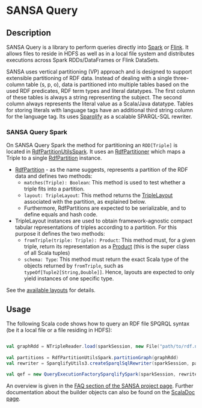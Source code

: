 # SANSA Query

## Description
SANSA Query is a library to perform queries directly into [Spark](https://spark.apache.org) or [Flink](https://flink.apache.org). It allows files to reside in HDFS as well as in a local file system and distributes executions across Spark RDDs/DataFrames or Flink DataSets.

SANSA uses vertical partitioning (VP) approach and is designed to support extensible partitioning of RDF data. Instead of dealing with a single three-column table (s, p, o), data is partitioned into multiple tables based on the used RDF predicates, RDF term types and literal datatypes. The first column of these tables is always a string representing the subject. The second column always represents the literal value as a Scala/Java datatype. Tables for storing literals with language tags have an additional third string column for the language tag. Its uses [Sparqlify](https://github.com/AKSW/Sparqlify) as a scalable SPARQL-SQL rewriter.

### SANSA Query Spark
On SANSA Query Spark the method for partitioning an `RDD[Triple]` is located in [RdfPartitionUtilsSpark](https://github.com/SANSA-Stack/SANSA-RDF/blob/develop/sansa-rdf-spark-parent/sansa-rdf-spark-core/src/main/scala/net/sansa_stack/rdf/spark/partition/core/RdfPartitionUtilsSpark.scala). It uses an [RdfPartitioner](https://github.com/SANSA-Stack/SANSA-RDF/blob/develop/sansa-rdf-partition-parent/sansa-rdf-partition-core/src/main/scala/net/sansa_stack/rdf/partition/core/RdfPartitioner.scala) which maps a Triple to a single [RdfPartition](https://github.com/SANSA-Stack/SANSA-RDF/blob/develop/sansa-rdf-partition-parent/sansa-rdf-partition-core/src/main/scala/net/sansa_stack/rdf/partition/core/RdfPartition.scala) instance.

* [RdfPartition](https://github.com/SANSA-Stack/SANSA-RDF/blob/develop/sansa-rdf-partition-parent/sansa-rdf-partition-core/src/main/scala/net/sansa_stack/rdf/partition/core/RdfPartition.scala) - as the name suggests, represents a partition of the RDF data and defines two methods:
  * `matches(Triple): Boolean`: This method is used to test whether a triple fits into a partition.
  * `layout: TripleLayout`: This method returns the [TripleLayout](https://github.com/SANSA-Stack/SANSA-RDF/blob/develop/sansa-rdf-partition-parent/sansa-rdf-partition-core/src/main/scala/net/sansa_stack/rdf/partition/layout/TripleLayout.scala) associated with the partition, as explained below.
  * Furthermore, RdfPartitions are expected to be serializable, and to define equals and hash code.
* TripleLayout instances are used to obtain framework-agnostic compact tabular representations of triples according to a partition. For this purpose it defines the two methods:
  * `fromTriple(triple: Triple): Product`: This method must, for a given triple, return its representation as a [Product](https://www.scala-lang.org/files/archive/api/2.11.8/index.html#scala.Product) (this is the super class of all Scala tuples)
  * `schema: Type`: This method must return the exact Scala type of the objects returned by `fromTriple`, such as `typeOf[Tuple2[String,Double]]`. Hence, layouts are expected to only yield instances of one specific type.

See the [available layouts](https://github.com/SANSA-Stack/SANSA-RDF/tree/develop/sansa-rdf-partition-parent/sansa-rdf-partition-core/src/main/scala/net/sansa_stack/rdf/partition/layout) for details.

## Usage

The following Scala code shows how to query an RDF file SPQRQL syntax (be it a local file or a file residing in HDFS):
```scala

val graphRdd = NTripleReader.load(sparkSession, new File("path/to/rdf.nt"))
 
val partitions = RdfPartitionUtilsSpark.partitionGraph(graphRdd)
val rewriter = SparqlifyUtils3.createSparqlSqlRewriter(sparkSession, partitions)
 
val qef = new QueryExecutionFactorySparqlifySpark(sparkSession, rewriter)
```
An overview is given in the [FAQ section of the SANSA project page](http://sansa-stack.net/faq/#sparql-queries). Further documentation about the builder objects can also be found on the [ScalaDoc page](http://sansa-stack.net/scaladocs/).

	

